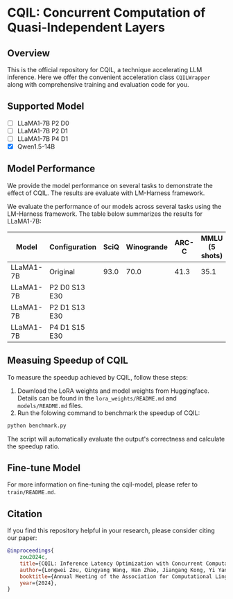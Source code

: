 # CQIL: Concurrent Computation of Quasi-Independent Layers

## Overview

This is the official repository for CQIL, a technique accelerating LLM inference. Here we offer the convenient acceleration class `CQILWrapper` along with comprehensive training and evaluation code for you.

## Supported Model

- [ ] LLaMA1-7B P2 D0
- [ ] LLaMA1-7B P2 D1
- [ ] LLaMA1-7B P4 D1
- [x] Qwen1.5-14B

## Model Performance

We provide the model performance on several tasks to demonstrate the effect of CQIL. The results are evaluate with LM-Harness framework.

We evaluate the performance of our models across several tasks using the LM-Harness framework. The table below summarizes the results for LLaMA1-7B:

| Model    | Configuration | SciQ | Winogrande | ARC-C | MMLU (5 shots) |
| -------- | ------------- | ---- | ---------- | ----- | -------------- |
| LLaMA1-7B | Original     | 93.0 | 70.0 | 41.3 | 35.1 |
| LLaMA1-7B | P2 D0 S13 E30 | | | | |
| LLaMA1-7B | P2 D1 S13 E30 | | | | |
| LLaMA1-7B | P4 D1 S15 E30 | | | | |

## Measuing Speedup of CQIL

To measure the speedup achieved by CQIL, follow these steps:
1. Download the LoRA weights and model weights from Huggingface. Details can be found in the `lora_weights/README.md` and `models/README.md` files.
2. Run the folowing command to benchmark the speedup of CQIL:

```bash
python benchmark.py
```

The script will automatically evaluate the output's correctness and calculate the speedup ratio.

## Fine-tune Model

For more information on fine-tuning the cqil-model, please refer to `train/README.md`.

## Citation

If you find this repository helpful in your research, please consider citing our paper:

```bibtex
@inproceedings{
    zou2024c,
    title={CQIL: Inference Latency Optimization with Concurrent Computation of Quasi-Independent Layers},
    author={Longwei Zou, Qingyang Wang, Han Zhao, Jiangang Kong, Yi Yang, Yangdong Deng},
    booktitle={Annual Meeting of the Association for Computational Linguistics},
    year={2024},
}
```